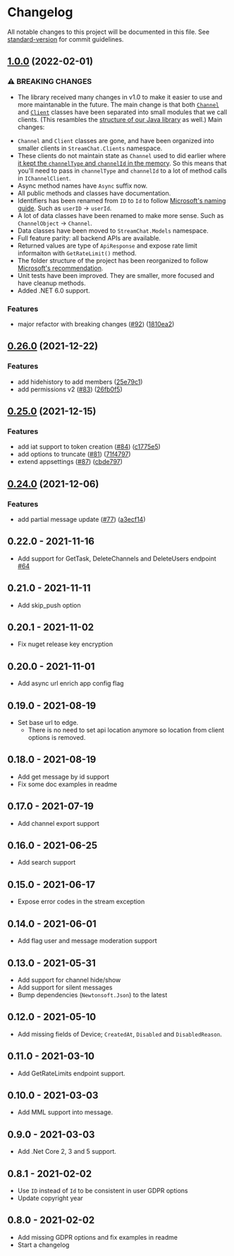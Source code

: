 # Changelog

All notable changes to this project will be documented in this file. See [standard-version](https://github.com/conventional-changelog/standard-version) for commit guidelines.

## [1.0.0](https://github.com/GetStream/stream-chat-net/compare/0.26.0...1.0.0) (2022-02-01)


### ⚠ BREAKING CHANGES

* The library received many changes in v1.0 to make it easier to use and more maintanable in the future.
The main change is that both [`Channel`](https://github.com/GetStream/stream-chat-net/blob/0.26.0/src/stream-chat-net/Channel.cs) and [`Client`](https://github.com/GetStream/stream-chat-net/blob/0.26.0/src/stream-chat-net/Client.cs) classes have been separated into small modules that we call clients. (This resambles the [structure of our Java library](https://github.com/GetStream/stream-chat-java/tree/1.5.0/src/main/java/io/getstream/chat/java/services) as well.)
Main changes:
- `Channel` and `Client` classes are gone, and have been organized into smaller clients in `StreamChat.Clients` namespace.
- These clients do not maintain state as `Channel` used to did earlier where [it kept the `channelType` and `channelId` in the memory](https://github.com/GetStream/stream-chat-net/blob/0.26.0/src/stream-chat-net/Channel.cs#L34-#L35). So this means that you'll need to pass in `channelType` and `channelId` to a lot of method calls in `IChannelClient`.
- Async method names have `Async` suffix now.
- All public methods and classes have documentation.
- Identifiers has been renamed from `ID` to `Id` to follow [Microsoft's naming guide](https://docs.microsoft.com/en-us/dotnet/standard/design-guidelines/capitalization-conventions). Such as `userID` -> `userId`.
- A lot of data classes have been renamed to make more sense. Such as `ChannelObject` -> `Channel`.
- Data classes have been moved to `StreamChat.Models` namespace.
- Full feature parity: all backend APIs are available.
- Returned values are type of `ApiResponse` and expose rate limit informaiton with `GetRateLimit()` method.
- The folder structure of the project has been reorganized to follow [Microsoft's recommendation](https://gist.github.com/davidfowl/ed7564297c61fe9ab814).
- Unit tests have been improved. They are smaller, more focused and have cleanup methods.
- Added .NET 6.0 support.

### Features

* major refactor with breaking changes ([#92](https://github.com/GetStream/stream-chat-net/issues/92)) ([1810ea2](https://github.com/GetStream/stream-chat-net/commit/1810ea2df099de26eb8483c40e407b6639b55722))

## [0.26.0](https://github.com/GetStream/stream-chat-net/compare/0.25.0...0.26.0) (2021-12-22)


### Features

* add hidehistory to add members ([25e79c1](https://github.com/GetStream/stream-chat-net/commit/25e79c1414fc88b88aa8d140a4c57e709a7633ff))
* add permissions v2 ([#83](https://github.com/GetStream/stream-chat-net/issues/83)) ([26fb0f5](https://github.com/GetStream/stream-chat-net/commit/26fb0f50319b9d83814ef7a762dd60ab6526b0fc))

## [0.25.0](https://github.com/GetStream/stream-chat-net/compare/0.24.0...0.25.0) (2021-12-15)


### Features

* add iat support to token creation ([#84](https://github.com/GetStream/stream-chat-net/issues/84)) ([c1775e5](https://github.com/GetStream/stream-chat-net/commit/c1775e52f75c059508b3caba97d8a8a8afac4c34))
* add options to truncate ([#81](https://github.com/GetStream/stream-chat-net/issues/81)) ([71f4797](https://github.com/GetStream/stream-chat-net/commit/71f47976902c8cdd9ff4a063218d92e19b95f200))
* extend appsettings ([#87](https://github.com/GetStream/stream-chat-net/issues/87)) ([cbde797](https://github.com/GetStream/stream-chat-net/commit/cbde797a4ad4f6a03cc940da8ba4ee17e4d27b39))

## [0.24.0](https://github.com/GetStream/stream-chat-net/compare/0.23.0...0.24.0) (2021-12-06)


### Features

* add partial message update ([#77](https://github.com/GetStream/stream-chat-net/issues/77)) ([a3ecf14](https://github.com/GetStream/stream-chat-net/commit/a3ecf14e425ee14bae321d25b1300990685cf58a))

## 0.22.0 - 2021-11-16

- Add support for GetTask, DeleteChannels and DeleteUsers endpoint [#64](https://github.com/GetStream/stream-chat-net/pull/64)

## 0.21.0 - 2021-11-11

- Add skip_push option

## 0.20.1 - 2021-11-02

- Fix nuget release key encryption

## 0.20.0 - 2021-11-01

- Add async url enrich app config flag

## 0.19.0 - 2021-08-19

- Set base url to edge.
  - There is no need to set api location anymore so location from client options is removed.

## 0.18.0 - 2021-08-19

- Add get message by id support
- Fix some doc examples in readme

## 0.17.0 - 2021-07-19

- Add channel export support

## 0.16.0 - 2021-06-25

- Add search support

## 0.15.0 - 2021-06-17

- Expose error codes in the stream exception

## 0.14.0 - 2021-06-01

- Add flag user and message moderation support

## 0.13.0 - 2021-05-31

- Add support for channel hide/show
- Add support for silent messages
- Bump dependencies (`Newtonsoft.Json`) to the latest

## 0.12.0 - 2021-05-10

- Add missing fields of Device; `CreatedAt`, `Disabled` and `DisabledReason`.

## 0.11.0 - 2021-03-10

- Add GetRateLimits endpoint support.

## 0.10.0 - 2021-03-03

- Add MML support into message.

## 0.9.0 - 2021-03-03

- Add .Net Core 2, 3 and 5 support.

## 0.8.1 - 2021-02-02

- Use `ID` instead of `Id` to be consistent in user GDPR options
- Update copyright year

## 0.8.0 - 2021-02-02

- Add missing GDPR options and fix examples in readme
- Start a changelog
